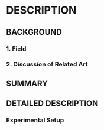 # DESCRIPTION

## BACKGROUND

### 1. Field

### 2. Discussion of Related Art

## SUMMARY

## DETAILED DESCRIPTION

### Experimental Setup

